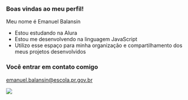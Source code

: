 ### Boas vindas ao meu perfil! 

Meu nome é Emanuel Balansin

- Estou estudando na Alura
- Estou me desenvolvendo na linguagem JavaScript
- Utilizo esse espaço para minha organização e compartilhamento dos meus projetos desenvolvidos

### Você entrar em contato comigo

emanuel.balansin@escola.pr.gov.br


![](https://media.tenor.com/4j_zmBd3lGoAAAAd/neymar-neymar-jr.gif)
